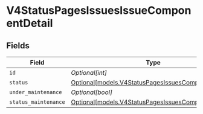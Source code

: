 # V4StatusPagesIssuesIssueComponentDetail


## Fields

| Field                                                                                                  | Type                                                                                                   | Required                                                                                               | Description                                                                                            |
| ------------------------------------------------------------------------------------------------------ | ------------------------------------------------------------------------------------------------------ | ------------------------------------------------------------------------------------------------------ | ------------------------------------------------------------------------------------------------------ |
| `id`                                                                                                   | *Optional[int]*                                                                                        | :heavy_minus_sign:                                                                                     | N/A                                                                                                    |
| `status`                                                                                               | [Optional[models.V4StatusPagesIssuesComponentStatus]](../models/v4statuspagesissuescomponentstatus.md) | :heavy_minus_sign:                                                                                     | N/A                                                                                                    |
| `under_maintenance`                                                                                    | *Optional[bool]*                                                                                       | :heavy_minus_sign:                                                                                     | N/A                                                                                                    |
| `status_maintenance`                                                                                   | [Optional[models.V4StatusPagesIssuesComponentStatus]](../models/v4statuspagesissuescomponentstatus.md) | :heavy_minus_sign:                                                                                     | N/A                                                                                                    |